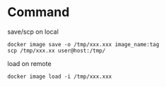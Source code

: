 # Command

save/scp on local

```shell script
docker image save -o /tmp/xxx.xxx image_name:tag
scp /tmp/xxx.xx user@host:/tmp/
```

load on remote

```sehll script
docker image load -i /tmp/xxx.xxx
```
